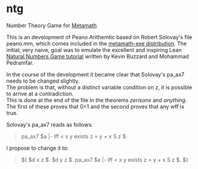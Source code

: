 # ntg
Number Theory Game for [Metamath](us.metamath.org)

This is an development of Peano Arithemtic based on Robert Solovay's file peano.mm, 
which comes included in the [metamath-exe distribution](https://github.com/metamath/metamath-exe).
The initial, very naive, goal was to emulate the excellent and inspiring Lean 
[Natural Numbers Game tutorial](https://www.ma.imperial.ac.uk/~buzzard/xena/natural_number_game/) 
written by Kevin Buzzard and Mohammad Pedramfar.  

In the course of the development it became clear that Solovay's pa_ax7 needs to
be changed slightly.  
The problem is that, without a distinct variable condition on z, it is possible to arrive at 
a contradiction.  
This is done at the end of the file in the theorems *zerisone* and *anything*.
The first of these proves that 0=1 and the second proves that any wff is true.

Solovay's pa_ax7 reads as follows:

>  pa_ax7 $a |- iff
>              < x y
>              exists z = y + x S z $.

I propose to change it to: 

>  ${
>  $d x z $.
>  $d y z $. 
>  pa_ax7 $a |- iff
>              < x y
>              exists z = y + x S z $.
>  $}


